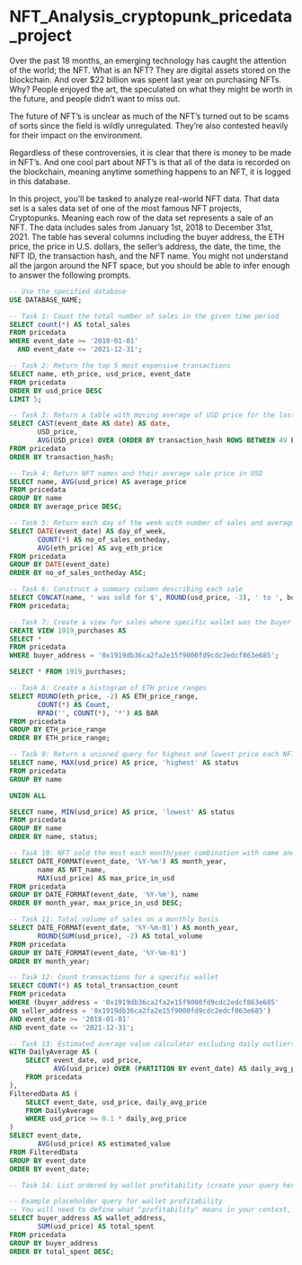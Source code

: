 # NFT_Analysis_cryptopunk_pricedata_project
Over the past 18 months, an emerging technology has caught the attention of the world; the NFT. What is an NFT? They are digital assets stored on the blockchain. And over $22 billion was spent last year on purchasing NFTs. Why? People enjoyed the art, the speculated on what they might be worth in the future, and people didn’t want to miss out. 
 
The future of NFT’s is unclear as much of the NFT’s turned out to be scams of sorts since the field is wildly unregulated. They’re also contested heavily for their impact on the environment.
 
Regardless of these controversies, it is clear that there is money to be made in NFT’s. And one cool part about NFT’s is that all of the data is recorded on the blockchain, meaning anytime something happens to an NFT, it is logged in this database. 
 
In this project, you’ll be tasked to analyze real-world NFT data. 
That data set is a sales data set of one of the most famous NFT projects, Cryptopunks. Meaning each row of the data set represents a sale of an NFT. The data includes sales from January 1st, 2018 to December 31st, 2021. The table has several columns including the buyer address, the ETH price, the price in U.S. dollars, the seller’s address, the date, the time, the NFT ID, the transaction hash, and the NFT name.
You might not understand all the jargon around the NFT space, but you should be able to infer enough to answer the following prompts.



```sql
-- Use the specified database
USE DATABASE_NAME;

-- Task 1: Count the total number of sales in the given time period
SELECT count(*) AS total_sales 
FROM pricedata
WHERE event_date >= '2018-01-01'
  AND event_date <= '2021-12-31';

-- Task 2: Return the top 5 most expensive transactions
SELECT name, eth_price, usd_price, event_date 
FROM pricedata
ORDER BY usd_price DESC 
LIMIT 5;

-- Task 3: Return a table with moving average of USD price for the last 50 transactions
SELECT CAST(event_date AS date) AS date,
       USD_price,
       AVG(USD_price) OVER (ORDER BY transaction_hash ROWS BETWEEN 49 PRECEDING AND CURRENT ROW) AS moving_average
FROM pricedata
ORDER BY transaction_hash;

-- Task 4: Return NFT names and their average sale price in USD
SELECT name, AVG(usd_price) AS average_price 
FROM pricedata
GROUP BY name
ORDER BY average_price DESC;

-- Task 5: Return each day of the week with number of sales and average ETH price
SELECT DATE(event_date) AS day_of_week, 
       COUNT(*) AS no_of_sales_ontheday, 
       AVG(eth_price) AS avg_eth_price
FROM pricedata
GROUP BY DATE(event_date)
ORDER BY no_of_sales_ontheday ASC;

-- Task 6: Construct a summary column describing each sale
SELECT CONCAT(name, ' was sold for $', ROUND(usd_price, -3), ' to ', buyer_address, ' from ', seller_address, ' on ', event_date) AS summary 
FROM pricedata;

-- Task 7: Create a view for sales where specific wallet was the buyer
CREATE VIEW 1919_purchases AS
SELECT * 
FROM pricedata
WHERE buyer_address = '0x1919db36ca2fa2e15f9000fd9cdc2edcf863e685';

SELECT * FROM 1919_purchases;

-- Task 8: Create a histogram of ETH price ranges
SELECT ROUND(eth_price, -2) AS ETH_price_range, 
       COUNT(*) AS Count,
       RPAD('', COUNT(*), '*') AS BAR
FROM pricedata
GROUP BY ETH_price_range
ORDER BY ETH_price_range;

-- Task 9: Return a unioned query for highest and lowest price each NFT was bought for
SELECT name, MAX(usd_price) AS price, 'highest' AS status
FROM pricedata
GROUP BY name

UNION ALL

SELECT name, MIN(usd_price) AS price, 'lowest' AS status
FROM pricedata
GROUP BY name
ORDER BY name, status;

-- Task 10: NFT sold the most each month/year combination with name and price in USD
SELECT DATE_FORMAT(event_date, '%Y-%m') AS month_year,
       name AS NFT_name,
       MAX(usd_price) AS max_price_in_usd
FROM pricedata
GROUP BY DATE_FORMAT(event_date, '%Y-%m'), name
ORDER BY month_year, max_price_in_usd DESC;

-- Task 11: Total volume of sales on a monthly basis
SELECT DATE_FORMAT(event_date, '%Y-%m-01') AS month_year,
       ROUND(SUM(usd_price), -2) AS total_volume
FROM pricedata
GROUP BY DATE_FORMAT(event_date, '%Y-%m-01')
ORDER BY month_year;

-- Task 12: Count transactions for a specific wallet
SELECT COUNT(*) AS total_transaction_count
FROM pricedata
WHERE (buyer_address = '0x1919db36ca2fa2e15f9000fd9cdc2edcf863e685'
OR seller_address = '0x1919db36ca2fa2e15f9000fd9cdc2edcf863e685')
AND event_date >= '2018-01-01'
AND event_date <= '2021-12-31';

-- Task 13: Estimated average value calculator excluding daily outliers
WITH DailyAverage AS (
    SELECT event_date, usd_price,
           AVG(usd_price) OVER (PARTITION BY event_date) AS daily_avg_price
    FROM pricedata
),
FilteredData AS (
    SELECT event_date, usd_price, daily_avg_price
    FROM DailyAverage
    WHERE usd_price >= 0.1 * daily_avg_price
)
SELECT event_date,
       AVG(usd_price) AS estimated_value
FROM FilteredData
GROUP BY event_date
ORDER BY event_date;

-- Task 14: List ordered by wallet profitability (create your query here)

-- Example placeholder query for wallet profitability
-- You will need to define what "profitability" means in your context, possibly calculating total buy vs sell for each wallet.
SELECT buyer_address AS wallet_address, 
       SUM(usd_price) AS total_spent
FROM pricedata
GROUP BY buyer_address
ORDER BY total_spent DESC;
